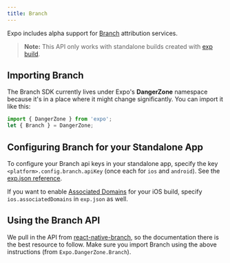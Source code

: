```yaml
---
title: Branch
---
```


Expo includes alpha support for [Branch](https://branch.io/) attribution services.

> **Note:** This API only works with standalone builds created with [exp build](../guides/building-standalone-apps.html).

## Importing Branch

The Branch SDK currently lives under Expo's **DangerZone** namespace because it's in a place where it might change significantly. You can import it like this:

```javascript
import { DangerZone } from 'expo';
let { Branch } = DangerZone;
```

## Configuring Branch for your Standalone App

To configure your Branch api keys in your standalone app, specify the key `<platform>.config.branch.apiKey` (once each for `ios` and `android`). See the [exp.json reference](../guides/configuration.html).

If you want to enable [Associated Domains](https://dev.branch.io/getting-started/universal-app-links/guide/) for your iOS build, specify `ios.associatedDomains` in `exp.json` as well.

## Using the Branch API

We pull in the API from [react-native-branch](https://github.com/BranchMetrics/react-native-branch-deep-linking#usage), so the documentation there is the best resource to follow. Make sure you import Branch using the above instructions (from `Expo.DangerZone.Branch`).
